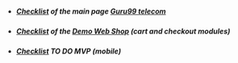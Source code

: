 - ##### [Checklist](https://docs.google.com/spreadsheets/d/1W0Nwd3wBLcaBWP-3qcj4-VgK6E9-f852nd45sdvHPoo/edit?usp=sharing) of the main page [Guru99 telecom](https://demo.guru99.com/telecom/index.html)
- ##### [Checklist](https://docs.google.com/spreadsheets/d/19tGgpM0mVTVi7Xuk144FJzUQqfmfQ8RIhsRqpRlKbWg/edit?usp=sharing) of the [Demo Web Shop](https://demowebshop.tricentis.com/) (cart and checkout modules)
- ##### [Checklist](https://docs.google.com/spreadsheets/d/1VCBliKUWHO80u6FQTHvLUOSpbKFV-TUj8m96x96CemA/edit?usp=sharing) TO DO MVP (mobile)